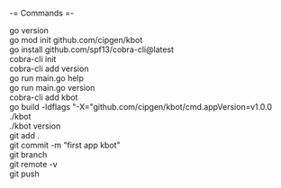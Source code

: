-= Commands =-  

  
go version  
go mod init github.com/cipgen/kbot  
go install github.com/spf13/cobra-cli@latest  
cobra-cli init  
cobra-cli add version  
go run main.go help  
go run main.go version  
cobra-cli add kbot  
go build -ldflags "-X="github.com/cipgen/kbot/cmd.appVersion=v1.0.0  
./kbot  
./kbot version  
git add .  
git commit -m "first app kbot"  
git branch  
git remote -v  
git push  
